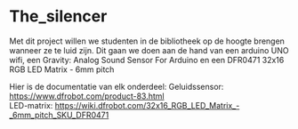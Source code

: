# The_silencer

Met dit project willen we studenten in de bibliotheek op de hoogte brengen wanneer ze te luid zijn. Dit gaan we doen aan de hand van een arduino UNO wifi, een Gravity: Analog Sound Sensor For Arduino en een DFR0471 32x16 RGB LED Matrix - 6mm pitch

Hier is de documentatie van elk onderdeel:
Geluidssensor: https://www.dfrobot.com/product-83.html  
LED-matrix: https://wiki.dfrobot.com/32x16_RGB_LED_Matrix_-_6mm_pitch_SKU_DFR0471
